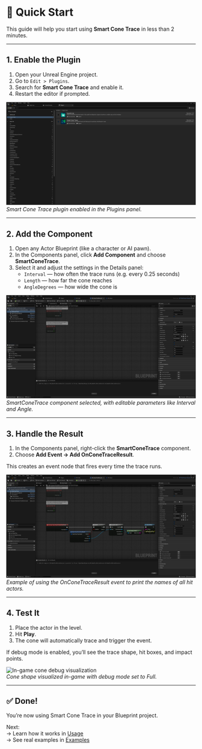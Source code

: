 # 🚀 Quick Start

This guide will help you start using **Smart Cone Trace** in less than 2 minutes.

---

## 1. Enable the Plugin

1. Open your Unreal Engine project.
2. Go to `Edit > Plugins`.
3. Search for **Smart Cone Trace** and enable it.
4. Restart the editor if prompted.

![Plugin browser with Smart Cone Trace enabled](images/quick-start_SCREENSHOT_1.png)  
*Smart Cone Trace plugin enabled in the Plugins panel.*

---

## 2. Add the Component

1. Open any Actor Blueprint (like a character or AI pawn).
2. In the Components panel, click **Add Component** and choose **SmartConeTrace**.
3. Select it and adjust the settings in the Details panel:
   - `Interval` — how often the trace runs (e.g. every 0.25 seconds)
   - `Length` — how far the cone reaches
   - `AngleDegrees` — how wide the cone is

![Component added to Blueprint and settings panel](images/quick-start_SCREENSHOT_2.png)  
*SmartConeTrace component selected, with editable parameters like Interval and Angle.*

---

## 3. Handle the Result

1. In the Components panel, right-click the **SmartConeTrace** component.
2. Choose **Add Event → Add OnConeTraceResult**.

This creates an event node that fires every time the trace runs.

![Event node and handling logic in Blueprint](images/quick-start_SCREENSHOT_3.png)  
*Example of using the OnConeTraceResult event to print the names of all hit actors.*

---

## 4. Test It

1. Place the actor in the level.
2. Hit **Play**.
3. The cone will automatically trace and trigger the event.

If debug mode is enabled, you’ll see the trace shape, hit boxes, and impact points.

![In-game cone debug visualization](images/quick-start_SCREENSHOT_4.png)  
*Cone shape visualized in-game with debug mode set to Full.*

---

## ✅ Done!

You’re now using Smart Cone Trace in your Blueprint project.

Next:  
→ Learn how it works in [Usage](usage.md)  
→ See real examples in [Examples](examples.md)